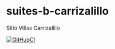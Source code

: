 # suites-b-carrizalillo
Sitio Villas Carrizalillo

[![GitHubCI](https://github.com/unozerocode/suites-b-carrizalillo/workflows/Lighthouse/badge.svg)](https://github.com/unozerocode/suites-b-carrizalillo/actions?query=workflow%3A%22Lighthouse%22)

